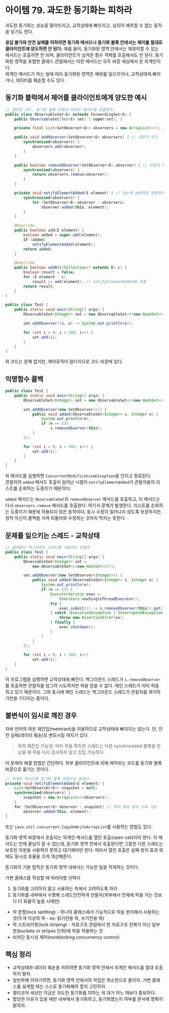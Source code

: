 # 아이템 79. 과도한 동기화는 피하라
과도한 동기화는 성능을 떨어뜨리고, 교착상태에 빠뜨리고, 심지어 예측할 수 없는 동작을 낳기도 한다.

**응답 불가와 안전 실패를 피하려면 동기화 메서드나 동기화 블록 안에서는 제어를 절대로 클라이언트에 양도하면 안 된다.** 예를 들어, 동기화된 영역 안에서는 재정의할 수 있는 메서드는 호출하면 안 되며, 클라이언트가 넘겨준 함수 객체를 호출해서도 안 된다. 동기화된 영역을 포함한 클래스 관점에서는 이런 메서드는 모두 바깥 세상에서 온 외계인이다.  
외계인 메서드가 하는 일에 따라 동기화된 영역은 예외를 일으키거나, 교착상태에 빠지거나, 데이터를 훼손할 수도 있다.

## 동기화 블럭에서 제어를 클라이언트에게 양도한 예시
```java
// 잘못된 코드. 동기화 블록 안에서 외계인 메서드를 호출한다.
public class ObservableSet<E> extends ForwardingSet<E> {
    public ObservableSet(Set<E> set) { super(set); }

    private final List<SetObserver<E>> observers = new ArrayList<>(); // 관찰자리스트 보관

    public void addObserver(SetObserver<E> observers) { // 관찰자 추가
        synchronized(observers) {
            observers.add(observer);
        }
    }

    public boolean removeObserver(SetObserver<E> observer) { // 관찰자 제거
        synchronized(observers) {
            return observers.remove(observer);
        }
    }

    private void notifyElementAdded(E element) { // Set에 add하면 관찰자의 added 메서드를 호출한다.
        synchronized(observers) {
            for (SetObserver<E> observer : observers)
                observer.added(this, element);
        }
    }

    @Override
    public boolean add(E element) {
        boolean added = super.add(element);
        if (added)
            notifyElementAdded(element);
        return added;
    }

    @Override
    public boolean addAll(Collection<? extends E> c) {
        boolean result = false;
        for (E element : c)
            result |= add(element); // notifyElementAdded를 호출
        return result;
    }
}
```

```java
public class Test {
    public static void main(String[] args) {
        ObservableSet<Integer> set = new ObservableSet<>(new HashSet<>());

        set.addObserver((s, e) -> System.out.println(e));

        for (int i = 0; i < 100; i++) {
            set.add(i);
        }
    }
}
```
위 코드는 문제 없지만, 제어로직이 람다식으로 코드 바깥에 있다.

## 익명함수 콜백
```java
public class Test {
    public static void main(String[] args) {
        ObservableSet<Integer> set = new ObservableSet<>(new HashSet<>());

        set.addObserver(new SetObserver<>() {
            public void added(ObservableSet<Integer> s, Integer e) {
                System.out.println(e);
                if (e == 23)
                    s.removeObserver(this);
            }
        });

        for (int i = 0; i < 100; i++) {
            set.add(i);
        }
    }
}
```
위 메서드를 실행하면 `ConcurrentModificationException`을 던지고 종료된다.  
관찰자의 `added` 메서드 호출이 일어난 시점이 `notifyElementAdded`가 관찰자들의 리스트를 순회하는 도중이기 때문이다.

`added` 메서드는 `ObservableSet`의 `removeObserver` 메서드를 호출하고, 이 메서드는 다시 `observers.remove` 메서드를 호출한다. 여기서 문제가 발생한다. 리스트를 순회하는 도중이기 때문에 허용되지 않은 동작이다. 동시 수정이 일어나지 않도록 보장하지만, 정작 자신이 콜백을 거쳐 되돌아와 수정하는 것까지 막지는 못한다.

## 문제를 일으키는 스레드 - 교착상태
```java
// 쓸데없이 백그라운드 스레드를 사용하는 관찰자
public class Test {
    public static void main(String[] args) {
        ObservableSet<Integer> set =
            new ObservableSet<>(new HashSet<>());

        set.addObserver(new SetObserver<Integer>() {
            public void added(ObservableSet<Integer> s, Integer e) {
                System.out.println(e);
                if (e == 23) {
                    ExecutorService exec =
                        Executors.newSingleThreadExecutor();
                    try {
                        exec.submit(() -> s.removeObserver(this)).get();
                    } catch (ExecutionException | InterruptedException ex) {
                        throw new AssertionError(ex);
                    } finally {
                        exec.shutdown();
                    }
                }
            }
        });

        for (int i = 0; i < 100; i++)
            set.add(i);
    }
}
```
이 프로그램을 실행하면 교착상태에 빠진다. 백그라운드 스레드가 `s.removeObserver`를 호출하면 관찰자를 잠그려 시도하지만 락을 얻을 수 없다. 메인 스레드가 이미 락을 쥐고 있기 때문이다. 그와 동시에 메인 스레드는 백그라운드 스레드가 관찰자를 제거하기만을 기다리는 중이다.

## 불변식이 임시로 깨진 경우
자바 언어의 락은 재진입(reentrant)을 허용하므로 교착상태에 빠지지는 않는다. 단, 안전 실패(데이터 훼손)로 변모시킬 여지가 있다.

> 락의 재진입 가능성: 이미 락을 획득한 스레드는 다른 synchronized 블록을 만났을 때 락을 다시 검사하지 않고 진입 가능하다.

이 문제의 해결 방법은 간단하다. 외부 클라이언트에 의해 제어되는 코드를 동기화 블록 바깥으로 옮기는 것이다.

```java
// 외계인 메서드를 동기화 블록 바깥으로 옮겼다.
private void notifyElementAdded(E element) {
    List<SetObserver<E>> snapshot = null;
    synchronized(observers) {
        snapshot = new ArrayList<>(observers);
    }
    for (SetObserver<E> observer : snapshot) // 락이 필요 없이 순회 가능
        observer.added(this, element);
}
```

또는 `java.util.concurrent.CopyOnWriteArrayList`를 사용하는 방법도 있다.

동기화 영역 바깥에서 호출되는 외계인 메서드를 열린 호출(open call)이라 한다. 이 메서드는 언제 끝날지 알 수 없는데, 동기화 영역 안에서 호출된다면 그동안 다른 스레드는 보호된 자원을 사용하지 못하고 대기해야만 한다. 따라서 열린 호출은 실패 방지 효과 외에도 동시성 효율을 크게 개선해준다.

동기화의 기본 법칙은 동기화 영역 내에서는 가능한 일을 적게하는 것이다.

가변 클래스를 작성할 때 따라야할 선택지

1. 동기화를 고려하지 말고 사용하는 측에서 고려하도록 하라
2. 동기화를 내부에서 수행해 스레드안전하게 만들자(외부에서 전체에 락을 거는 것보다 더 효율이 높을 시에만)

- 락 분할(lock splitting) - 하나의 클래스에서 기능적으로 락을 분리해서 사용하는 것(두개 이상의 락 - ex: 읽기전용 락, 쓰기전용 락)
- 락 스트라이핑(lock striping) - 자료구조 관점에서 한 자료구조 전체가 아닌 일부분(buckets or stripes 단위)에 락을 적용하는 것
- 비차단 동시성 제어(nonblocking concurrency control) 

## 핵심 정리
- 교착상태와 데이터 훼손을 피하려면 동기화 영역 안에서 외계인 메서드를 절대 호출하지 말자.
- 일반화해 이야기하면, 동기화 영역 안에서의 작업은 최소한으로 줄이자. 가변 클래스를 설계할 때는 스스로 동기화해야 할지 고민하자.
- 멀티코어 세상인 지금은 과도한 동기화를 피하는 게 과거 어느 때보다 중요하다.
- 합당한 이유가 있을 때만 내부에서 동기화하고, 동기화했는지 여부를 문서에 명확히 밝히자.